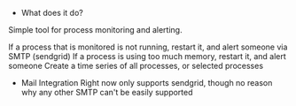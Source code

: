 * What does it do?

Simple tool for process monitoring and alerting.

If a process that is monitored is not running, restart it, and alert someone via SMTP (sendgrid)
If a process is using too much memory, restart it, and alert someone
Create a time series of all processes, or selected processes

* Mail Integration
Right now only supports sendgrid, though no reason why any other SMTP can't be easily supported

